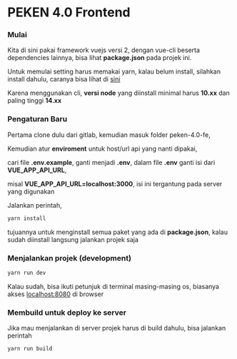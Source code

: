 # PEKEN 4.0 Frontend

### Mulai

Kita di sini pakai framework vuejs versi 2, dengan vue-cli beserta dependencies lainnya, bisa lihat **package.json** pada projek ini.

Untuk memulai setting harus memakai yarn, kalau belum install, silahkan install dahulu, caranya bisa lihat di [sini](https://classic.yarnpkg.com/en/docs/install/#debian-stable)

Karena menggunakan cli, **versi node** yang diinstall minimal harus **10.xx** dan paling tinggi **14.xx**

### Pengaturan Baru

Pertama clone dulu dari gitlab, kemudian masuk folder peken-4.0-fe,

Kemudian atur **enviroment** untuk host/url api yang nanti dipakai,

cari file **.env.example**, ganti menjadi **.env**, dalam file **.env** ganti isi dari **VUE_APP_API_URL**,

misal **VUE_APP_API_URL=localhost:3000**, isi ini tergantung pada server yang digunakan

Jalankan perintah,

```bash
yarn install
```

tujuannya untuk menginstall semua paket yang ada di **package.json**, kalau sudah diinstall langsung jalankan projek saja

### Menjalankan projek (development)

```bash
yarn run dev
```

Kalau sudah, bisa ikuti petunjuk di terminal masing-masing os, biasanya akses [localhost:8080](https://classic.yarnpkg.com/en/docs/install/#debian-stable) di browser

### Membuild untuk deploy ke server

Jika mau menjalankan di server projek harus di build dahulu, bisa jalankan perintah

```bash
yarn run build
```
